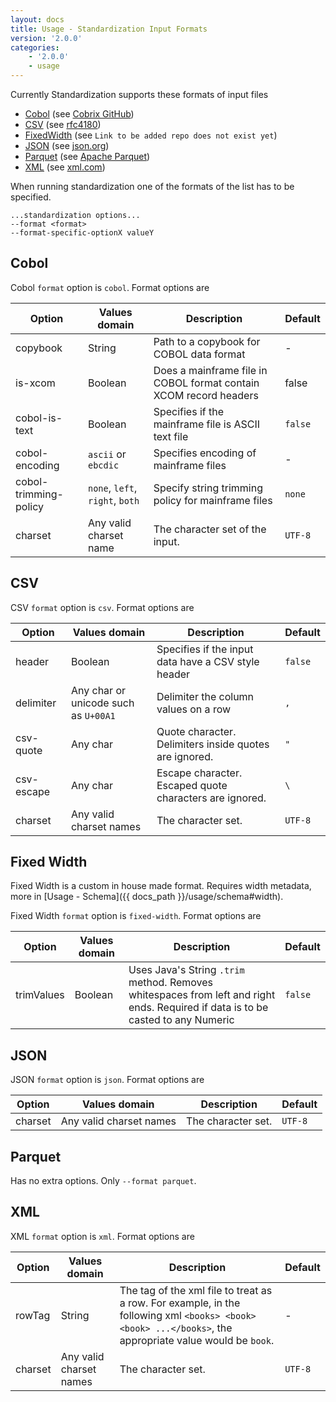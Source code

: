 ```yaml
---
layout: docs
title: Usage - Standardization Input Formats
version: '2.0.0'
categories:
    - '2.0.0'
    - usage
---
```


Currently Standardization supports these formats of input files

- [Cobol](#cobol) (see [Cobrix GitHub](https://github.com/AbsaOSS/cobrix/))
- [CSV](#csv) (see [rfc4180](https://tools.ietf.org/html/rfc4180))
- [FixedWidth](#fixed-width) (see `Link to be added repo does not exist yet`)
- [JSON](json) (see [json.org](https://www.json.org/json-en.html))
- [Parquet](parquet) (see [Apache Parquet](https://parquet.apache.org/documentation/latest/))
- [XML](#xml) (see [xml.com](https://www.xml.com/))

When running standardization one of the formats of the list has to be specified.

```shell
...standardization options...
--format <format>
--format-specific-optionX valueY
```

## Cobol

Cobol `format` option is `cobol`. Format options are

| Option | Values domain | Description | Default |
|---|---|---|---|
| copybook | String | Path to a copybook for COBOL data format | - |
| is-xcom | Boolean | Does a mainframe file in COBOL format contain XCOM record headers | false |
| cobol-is-text | Boolean | Specifies if the mainframe file is ASCII text file | `false` |
| cobol-encoding | `ascii` or `ebcdic` | Specifies encoding of mainframe files | - |
| cobol-trimming-policy | `none`, `left`, `right`, `both` | Specify string trimming policy for mainframe files | `none` |
| charset | Any valid charset name | The character set of the input. | `UTF-8` |

## CSV

CSV `format` option is `csv`. Format options are

| Option | Values domain | Description | Default |
|---|---|---|---|
| header | Boolean | Specifies if the input data have a CSV style header | `false` |
| delimiter | Any char or unicode such as `U+00A1` | Delimiter the column values on a row | `,` |
| csv-quote | Any char | Quote character. Delimiters inside quotes are ignored. | `"` |
| csv-escape | Any char | Escape character. Escaped quote characters are ignored. | `\` |
| charset | Any valid charset names | The character set. | `UTF-8` |

## Fixed Width

Fixed Width is a custom in house made format. Requires width metadata, more in [Usage - Schema]({{ docs_path }}/usage/schema#width).

Fixed Width `format` option is `fixed-width`. Format options are

| Option | Values domain | Description | Default |
|---|---|---|---|
| trimValues | Boolean | Uses Java's String `.trim`  method. Removes whitespaces from left and right ends. Required if data is to be casted to any Numeric | `false` |

## JSON

JSON `format` option is `json`. Format options are

| Option | Values domain | Description | Default |
|---|---|---|---|
| charset | Any valid charset names | The character set. | `UTF-8` |

## Parquet

Has no extra options. Only `--format parquet`.

## XML

XML `format` option is `xml`. Format options are

| Option | Values domain | Description | Default |
|---|---|---|---|
| rowTag | String | The tag of the xml file to treat as a row. For example, in the following xml `<books> <book><book> ...</books>`, the appropriate value would be `book`. | - |
| charset | Any valid charset names | The character set. | `UTF-8` |
